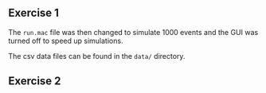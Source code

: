 ## **Exercise 1**

The ```run.mac``` file was then changed to simulate 1000 events and the GUI was turned off to speed up simulations.

The csv data files can be found in the ```data/``` directory. 

## **Exercise 2**
